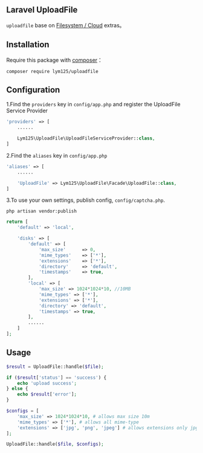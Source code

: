 ## Laravel UploadFile
`uploadfile` base on [Filesystem / Cloud](https://laravel.com/docs/5.2/filesystem) extras。
## Installation

Require this package with [composer](http://docs.phpcomposer.com/)：
```
composer require lym125/uploadfile
```

## Configuration
1.Find the `providers` key in `config/app.php` and register the UploadFile Service Provider
```php
'providers' => [
    ......

    Lym125\UploadFile\UploadFileServiceProvider::class,
]
```
2.Find the `aliases` key in `config/app.php`
```php
'aliases' => [
    ......

    'UploadFile' => Lym125\UploadFile\Facade\UploadFile::class,
]
```
3.To use your own settings, publish config, `config/captcha.php`.
```
php artisan vendor:publish
```
```php
return [
    'default' => 'local',

    'disks' => [
        'default' => [
            'max_size'      => 0,
            'mime_types'    => ['*'],
            'extensions'    => ['*'],
            'directory'     => 'default',
            'timestamps'    => true,
        ],
        'local' => [
            'max_size' => 1024*1024*10, //10MB
            'mime_types' => ['*'],
            'extensions' => ['*'],
            'directory' => 'default',
            'timestamps' => true,
        ],
        ......
    ]
];
```
## Usage

```php
$result = UploadFile::handle($file);

if ($result['status'] == 'success') {
    echo 'upload success';
} else {
    echo $result['error'];
}

$configs = [
    'max_size' => 1024*1024*10, # allows max size 10m
    'mime_types' => ['*'], # allows all mime-type
    'extensions' => ['jpg', 'png', 'jpeg'] # allows extensions only jpg,png,jpeg
];

UploadFile::handle($file, $configs);

```